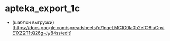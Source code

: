 # apteka_export_1c

* (шаблон выгрузки)[https://docs.google.com/spreadsheets/d/1nqeLMCIG0la0b2efO8IuCpviE1XZ2T1tQ26g-Jy84ss/edit]
